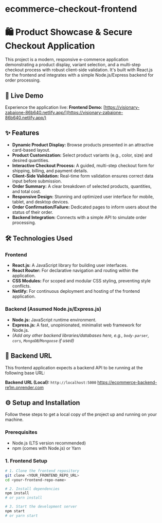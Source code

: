 # ecommerce-checkout-frontend

# 🛍️ Product Showcase & Secure Checkout Application

This project is a modern, responsive e-commerce application demonstrating a product display, variant selection, and a multi-step checkout process with robust client-side validation. It's built with React.js for the frontend and integrates with a simple Node.js/Express backend for order processing.

## 🚀 Live Demo

Experience the application live:
**Frontend Demo:** [https://visionary-zabaione-86b640.netlify.app/](https://visionary-zabaione-86b640.netlify.app/)

## ✨ Features

* **Dynamic Product Display:** Browse products presented in an attractive card-based layout.
* **Product Customization:** Select product variants (e.g., color, size) and desired quantities.
* **Interactive Checkout Process:** A guided, multi-step checkout form for shipping, billing, and payment details.
* **Client-Side Validation:** Real-time form validation ensures correct data input before submission.
* **Order Summary:** A clear breakdown of selected products, quantities, and total cost.
* **Responsive Design:** Stunning and optimized user interface for mobile, tablet, and desktop devices.
* **Order Confirmation/Failure:** Dedicated pages to inform users about the status of their order.
* **Backend Integration:** Connects with a simple API to simulate order processing.

## 🛠️ Technologies Used

### Frontend
* **React.js:** A JavaScript library for building user interfaces.
* **React Router:** For declarative navigation and routing within the application.
* **CSS Modules:** For scoped and modular CSS styling, preventing style conflicts.
* **Netlify:** For continuous deployment and hosting of the frontend application.

### Backend (Assumed Node.js/Express.js)
* **Node.js:** JavaScript runtime environment.
* **Express.js:** A fast, unopinionated, minimalist web framework for Node.js.
* *(Add any other backend libraries/databases here, e.g., `body-parser`, `cors`, `MongoDB`/`Mongoose` if used)*

## 🔗 Backend URL

This frontend application expects a backend API to be running at the following base URL:

**Backend URL (Local):** `http://localhost:5000`
https://ecommerce-backend-re1m.onrender.com

## ⚙️ Setup and Installation

Follow these steps to get a local copy of the project up and running on your machine.

### Prerequisites

* Node.js (LTS version recommended)
* npm (comes with Node.js) or Yarn

### 1. Frontend Setup

```bash
# 1. Clone the frontend repository
git clone <YOUR_FRONTEND_REPO_URL>
cd <your-frontend-repo-name>

# 2. Install dependencies
npm install
# or yarn install

# 3. Start the development server
npm start
# or yarn start
